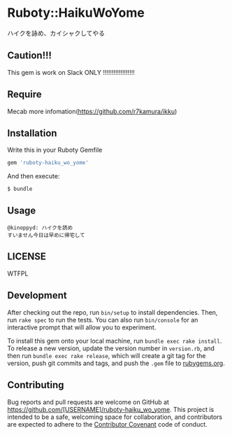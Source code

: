 # Ruboty::HaikuWoYome

ハイクを詠め、カイシャクしてやる

## Caution!!!

This gem is work on Slack ONLY !!!!!!!!!!!!!!!!!!

## Require

Mecab
more infomation(https://github.com/r7kamura/ikku)

## Installation

Write this in your Ruboty Gemfile

```ruby
gem 'ruboty-haiku_wo_yome'
```

And then execute:

    $ bundle

## Usage

```
@kinoppyd: ハイクを読め
すいません今日は早めに帰宅して
```

## LICENSE

WTFPL

## Development

After checking out the repo, run `bin/setup` to install dependencies. Then, run `rake spec` to run the tests. You can also run `bin/console` for an interactive prompt that will allow you to experiment.

To install this gem onto your local machine, run `bundle exec rake install`. To release a new version, update the version number in `version.rb`, and then run `bundle exec rake release`, which will create a git tag for the version, push git commits and tags, and push the `.gem` file to [rubygems.org](https://rubygems.org).

## Contributing

Bug reports and pull requests are welcome on GitHub at https://github.com/[USERNAME]/ruboty-haiku_wo_yome. This project is intended to be a safe, welcoming space for collaboration, and contributors are expected to adhere to the [Contributor Covenant](contributor-covenant.org) code of conduct.

